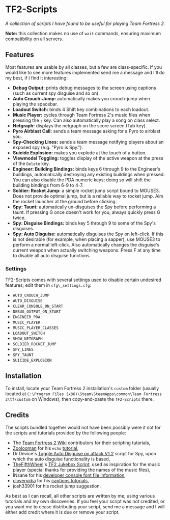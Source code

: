 TF2-Scripts
===========

*A collection of scripts I have found to be useful for playing Team Fortress 2.*

**Note:** this collection makes no use of `wait` commands, ensuring maximum compatibility on all servers.

## Features ##
Most features are usable by all classes, but a few are class-specific. If you would like to see more features implemented send me a message and I'll do my best, if I find it interesting:
* **Debug Output:** prints debug messages to the screen using captions (such as current spy disguise and so on).
* **Auto Crouch-Jump:** automatically makes you crouch-jump when playing the spacebar.
* **Loadout Switch:** binds 4 Shift key combinations to each loadout.
* **Music Player:** cycles through Team Fortress 2's music files when pressing the `;` key. Can also automatically play a song on class select.
* **Netgraph:** displays the netgraph on the score screen (Tab key).
* **Pyro Airblast Call:** sends a team message asking for a Pyro to airblast you.
* **Spy-Checking Lines:** sends a team message notifying players about an exposed spy (e.g. "Pyro is Spy.").
* **Suicide Explosion:** makes you explode at the touch of a button.
* **Viewmodel Toggling:** toggles display of the active weapon at the press of the `Delete` key.
* **Engineer: Building Bindings:** binds keys 6 through 9 to the Engineer's buildings, automatically destroying any existing buildings when pressed. You can also disable the PDA numeric keys; doing so will shift the building bindings from 6-9 to 4-7.
* **Soldier: Rocket Jump:** a simple rocket jump script bound to MOUSE3. Does not provide optimal jump, but is a reliable way to rocket jump. Aim the rocket launcher at the ground before clicking.
* **Spy: Taunt:** automatically un-disguises the Spy before performing a taunt. If pressing G once doesn't work for you, always quickly press G twice.
* **Spy: Disguise Bindings:** binds key 5 through 9 to some of the Spy's disguises.
* **Spy: Auto Disguise:** automatically disguises the Spy on left-click. If this is not desirable (for example, when placing a sapper), use MOUSE3 to perform a normal left-click. Also automatically changes the disguise's current weapon when actually switching weapons. Press F at any time to disable all auto disguise functions.

### Settings ###
TF2-Scripts comes with several settings used to disable certain undesired features; edit them in `cfg\_settings.cfg`:
* `AUTO_CROUCH_JUMP`
* `AUTO_DISGUISE`
* `CLEAR_CONSOLE_ON_START`
* `DEBUG_OUTPUT_ON_START`
* `ENGINEER_PDA`
* `MUSIC_PLAYER`
* `MUSIC_PLAYER_CLASSES`
* `LOADOUT_SWITCH`
* `SHOW_NETGRAPH`
* `SOLDIER_ROCKET_JUMP`
* `SPY_LINES`
* `SPY_TAUNT`
* `SUICIDE_EXPLOSION`

## Installation ##
To install, locate your Team Fortress 2 installation's `custom` folder (usually located at `C:\Program Files (x86)\Steam\SteamApps\common\Team Fortress 2\tf\custom` on Windows), then copy-and-paste the `TF2-Scripts` there.

## Credits ##
The scripts bundled together would not have been possibly were it not for the scripts and tutorials provided by the following people:
* The [Team Fortress 2 Wiki](http://wiki.teamfortress.com) contributors for their scripting tutorials,
* [Zoolooman](http://wiki.teamfortress.com/wiki/User:Zoolooman) for his `echo` [tutorial](http://wiki.teamfortress.com/wiki/User:Zoolooman/Scripting),
* Dr.Device's [Toggle Auto Disguise on attack V1.2](http://tf2wiki.net/wiki/spy_scripts#Toggle_Auto_Disguise_on_attack) script for Spy, upon which the auto disguise functionality is based,
* [TheFifthWheel](http://gamebanana.com/members/1350351)'s [TF2 Jukebox Script](http://tf2.gamebanana.com/scripts/8268), used as inspiration for the music player (special thanks for providing the names of the music files),
* INsane for his [developer console font file information](http://www.dodbits.com/dods/index.php/source-graphics/source-gui-hud-tutorials/33-console-font-color-and-size),
* [clovervidia](http://steamcommunity.com/id/clovervidia/) for his [captions tutorials](http://www.reddit.com/r/tf2scripthelp/wiki/captions),
* josh33901 for his rocket jump suggestion.

As best as I can recall, all other scripts are written by me, using various tutorials and my own discoveries. If you feel your script was not credited, or you want me to cease distributing your script, send me a message and I will either add credit where it is due or remove your script.